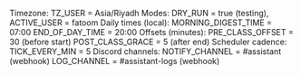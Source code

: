 Timezone: TZ_USER = Asia/Riyadh
Modes: DRY_RUN = true (testing), ACTIVE_USER = fatoom
Daily times (local):
MORNING_DIGEST_TIME = 07:00
END_OF_DAY_TIME = 20:00
Offsets (minutes):
PRE_CLASS_OFFSET = 30 (before start)
POST_CLASS_GRACE = 5 (after end)
Scheduler cadence: TICK_EVERY_MIN = 5
Discord channels:
NOTIFY_CHANNEL = #assistant (webhook)
LOG_CHANNEL = #assistant-logs (webhook)
